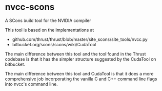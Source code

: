 # nvcc-scons
A SCons build tool for the NVIDIA compiler

This tool is based on the implementations at

 * github.com/thrust/thrust/blob/master/site_scons/site_tools/nvcc.py
 * bitbucket.org/scons/scons/wiki/CudaTool

The main difference between this tool and the tool found in the Thrust codebase
is that it has the simpler structure suggested by the CudaTool on bitbucket.

The main difference between this tool and CudaTool is that it does a more
comprehensive job incorporating the vanilla C and C++ command line flags into
nvcc's command line.

